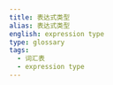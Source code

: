 ```yaml
---
title: 表达式类型
alias: 表达式类型
english: expression type
type: glossary
tags:
  - 词汇表
  - expression type
---
```

